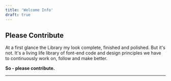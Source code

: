```yaml
---
title: 'Welcome Info'
draft: true
---
```


## Please Contribute

At a first glance the Library my look complete, finished and polished. But it's not. It's a living life library of font-end code and design principles we have to continuously work on, follow and make better.

**So - please contribute.**

---
